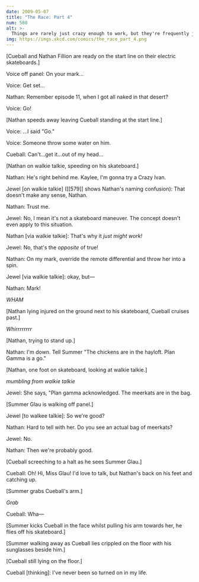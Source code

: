 ```yaml
---
date: 2009-05-07
title: "The Race: Part 4"
num: 580
alt: >-
  Things are rarely just crazy enough to work, but they're frequently just crazy enough to fail hilariously.
img: https://imgs.xkcd.com/comics/the_race_part_4.png
---
```

[Cueball and Nathan Fillion are ready on the start line on their electric skateboards.]

Voice off panel: On your mark...

Voice: Get set...

Nathan: Remember episode 11, when I got all naked in that desert?

Voice: Go!

[Nathan speeds away leaving Cueball standing at the start line.]

Voice: ...I said "Go."

Voice: Someone throw some water on him.

Cueball: Can't...get it...out of my head...

[Nathan on walkie talkie, speeding on his skateboard.]

Nathan: He's right behind me. Kaylee, I'm gonna try a Crazy Ivan.

Jewel [on walkie talkie] ([[579]] shows Nathan's naming confusion): That doesn't make any sense, Nathan.

Nathan: Trust me.

Jewel: No, I mean it's not a skateboard maneuver. The concept doesn't even apply to this situation.

Nathan [via walkie talkie]: That's why it *just might work!*

Jewel: No, that's the *opposite* of true!

Nathan: On my mark, override the remote differential and throw her into a spin.

Jewel [via walkie talkie]: okay, but—

Nathan: Mark!

*WHAM*

[Nathan lying injured on the ground next to his skateboard, Cueball cruises past.]

*Whirrrrrrrr*

[Nathan, trying to stand up.]

Nathan: I'm down. Tell Summer "The chickens are in the hayloft. Plan Gamma is a go."

[Nathan, one foot on skateboard, looking at walkie talkie.]

*mumbling from walkie talkie*

Jewel: She says, "Plan gamma acknowledged. The meerkats are in the bag.

[Summer Glau is walking off panel.]

Jewel [to walkee talkie]: So we're good?

Nathan: Hard to tell with her. Do you see an actual bag of meerkats?

Jewel: No.

Nathan: Then we're probably good.

[Cueball screeching to a halt as he sees Summer Glau.]

Cueball: Oh! Hi, Miss Glau! I'd love to talk, but Nathan's back on his feet and catching up.

[Summer grabs Cueball's arm.]

*Grab*

Cueball: Wha—

[Summer kicks Cueball in the face whilst pulling his arm towards her, he flies off his skateboard.]

[Summer walking away as Cueball lies crippled on the floor with his sunglasses beside him.]

[Cueball still lying on the floor.]

Cueball [thinking]: I've never been so turned on in my life.